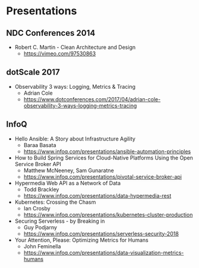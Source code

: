 # Presentations
## NDC Conferences 2014
* Robert C. Martin - Clean Architecture and Design
  * https://vimeo.com/97530863

## dotScale 2017
* Observability 3 ways: Logging, Metrics & Tracing
  * Adrian Cole
  * https://www.dotconferences.com/2017/04/adrian-cole-observability-3-ways-logging-metrics-tracing

## InfoQ
* Hello Ansible: A Story about Infrastructure Agility
  * Baraa Basata
  * https://www.infoq.com/presentations/ansible-automation-principles
* How to Build Spring Services for Cloud-Native Platforms Using the Open Service Broker API
  * Matthew McNeeney, Sam Gunaratne
  * https://www.infoq.com/presentations/pivotal-service-broker-api
* Hypermedia Web API as a Network of Data
  * Todd Brackley
  * https://www.infoq.com/presentations/data-hypermedia-rest
* Kubernetes: Crossing the Chasm
  * Ian Crosby
  * https://www.infoq.com/presentations/kubernetes-cluster-production
* Securing Serverless - by Breaking in
  * Guy Podjarny
  * https://www.infoq.com/presentations/serverless-security-2018
* Your Attention, Please: Optimizing Metrics for Humans
  * John Feminella
  * https://www.infoq.com/presentations/data-visualization-metrics-humans
